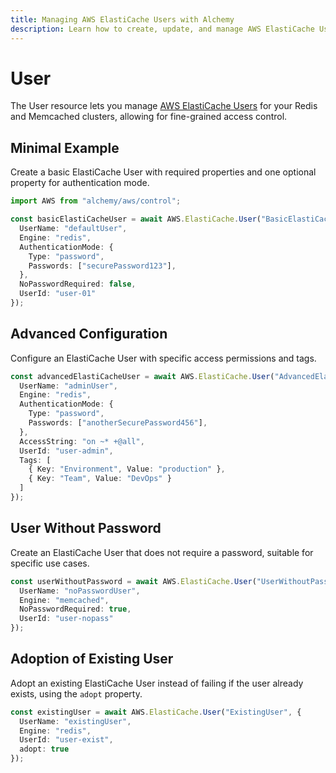 ```yaml
---
title: Managing AWS ElastiCache Users with Alchemy
description: Learn how to create, update, and manage AWS ElastiCache Users using Alchemy Cloud Control.
---
```


# User

The User resource lets you manage [AWS ElastiCache Users](https://docs.aws.amazon.com/elasticache/latest/userguide/) for your Redis and Memcached clusters, allowing for fine-grained access control.

## Minimal Example

Create a basic ElastiCache User with required properties and one optional property for authentication mode.

```ts
import AWS from "alchemy/aws/control";

const basicElastiCacheUser = await AWS.ElastiCache.User("BasicElastiCacheUser", {
  UserName: "defaultUser",
  Engine: "redis",
  AuthenticationMode: {
    Type: "password",
    Passwords: ["securePassword123"],
  },
  NoPasswordRequired: false,
  UserId: "user-01"
});
```

## Advanced Configuration

Configure an ElastiCache User with specific access permissions and tags.

```ts
const advancedElastiCacheUser = await AWS.ElastiCache.User("AdvancedElastiCacheUser", {
  UserName: "adminUser",
  Engine: "redis",
  AuthenticationMode: {
    Type: "password",
    Passwords: ["anotherSecurePassword456"],
  },
  AccessString: "on ~* +@all",
  UserId: "user-admin",
  Tags: [
    { Key: "Environment", Value: "production" },
    { Key: "Team", Value: "DevOps" }
  ]
});
```

## User Without Password

Create an ElastiCache User that does not require a password, suitable for specific use cases.

```ts
const userWithoutPassword = await AWS.ElastiCache.User("UserWithoutPassword", {
  UserName: "noPasswordUser",
  Engine: "memcached",
  NoPasswordRequired: true,
  UserId: "user-nopass"
});
```

## Adoption of Existing User

Adopt an existing ElastiCache User instead of failing if the user already exists, using the `adopt` property.

```ts
const existingUser = await AWS.ElastiCache.User("ExistingUser", {
  UserName: "existingUser",
  Engine: "redis",
  UserId: "user-exist",
  adopt: true
});
```